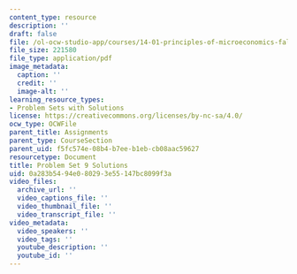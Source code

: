 ```yaml
---
content_type: resource
description: ''
draft: false
file: /ol-ocw-studio-app/courses/14-01-principles-of-microeconomics-fall-2018/0a283b5494e080293e55147bc8099f3a_MIT14_01F18_pset9sol.pdf
file_size: 221580
file_type: application/pdf
image_metadata:
  caption: ''
  credit: ''
  image-alt: ''
learning_resource_types:
- Problem Sets with Solutions
license: https://creativecommons.org/licenses/by-nc-sa/4.0/
ocw_type: OCWFile
parent_title: Assignments
parent_type: CourseSection
parent_uid: f5fc574e-08b4-b7ee-b1eb-cb08aac59627
resourcetype: Document
title: Problem Set 9 Solutions
uid: 0a283b54-94e0-8029-3e55-147bc8099f3a
video_files:
  archive_url: ''
  video_captions_file: ''
  video_thumbnail_file: ''
  video_transcript_file: ''
video_metadata:
  video_speakers: ''
  video_tags: ''
  youtube_description: ''
  youtube_id: ''
---
```

